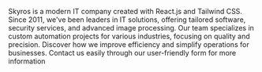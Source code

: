Skyros is a modern IT company created with React.js and Tailwind CSS. Since 2011, we've been leaders in IT solutions, offering tailored software, security services, and advanced image processing. Our team specializes in custom automation projects for various industries, focusing on quality and precision. Discover how we improve efficiency and simplify operations for businesses. Contact us easily through our user-friendly form for more information

